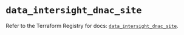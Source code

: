# `data_intersight_dnac_site`

Refer to the Terraform Registry for docs: [`data_intersight_dnac_site`](https://registry.terraform.io/providers/ciscodevnet/intersight/1.0.71/docs/data-sources/dnac_site).
